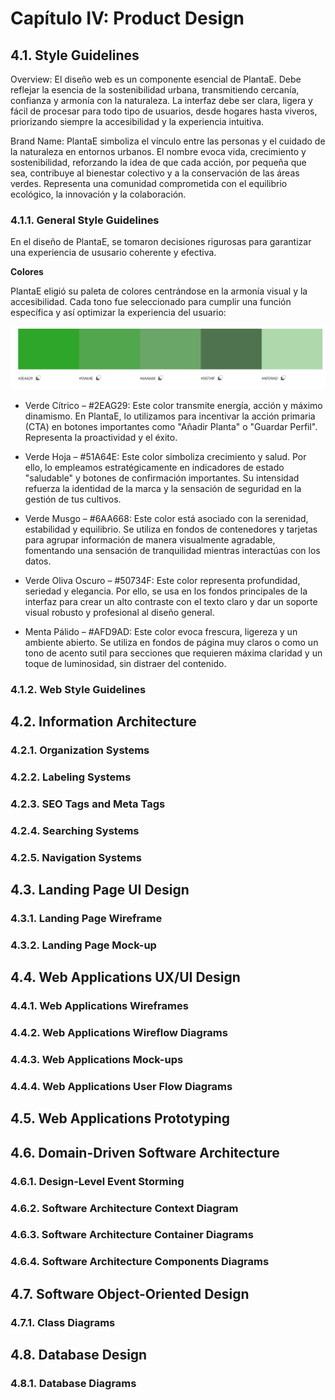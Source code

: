 # Capítulo IV: Product Design

## 4.1. Style Guidelines
Overview: El diseño web es un componente esencial de PlantaE. Debe reflejar la esencia de la sostenibilidad urbana, transmitiendo cercanía, confianza y armonía con la naturaleza. La interfaz debe ser clara, ligera y fácil de procesar para todo tipo de usuarios, desde hogares hasta viveros, priorizando siempre la accesibilidad y la experiencia intuitiva.

Brand Name: PlantaE simboliza el vínculo entre las personas y el cuidado de la naturaleza en entornos urbanos. El nombre evoca vida, crecimiento y sostenibilidad, reforzando la idea de que cada acción, por pequeña que sea, contribuye al bienestar colectivo y a la conservación de las áreas verdes. Representa una comunidad comprometida con el equilibrio ecológico, la innovación y la colaboración.

### 4.1.1. General Style Guidelines

En el diseño de PlantaE, se tomaron decisiones rigurosas para garantizar una experiencia de ususario coherente y efectiva.

**Colores**

PlantaE eligió su paleta de colores centrándose en la armonía visual y la accesibilidad. Cada tono fue seleccionado para cumplir una función específica y así optimizar la experiencia del usuario:

![Foto de paleta de colores](assets/images/chapter-4/color_palette.png)

- Verde Cítrico – #2EAG29: Este color transmite energía, acción y máximo dinamismo. En PlantaE, lo utilizamos para incentivar la acción primaria (CTA) en botones importantes como "Añadir Planta" o "Guardar Perfil". Representa la proactividad y el éxito.

- Verde Hoja – #51A64E: Este color simboliza crecimiento y salud. Por ello, lo empleamos estratégicamente en indicadores de estado "saludable" y botones de confirmación importantes. Su intensidad refuerza la identidad de la marca y la sensación de seguridad en la gestión de tus cultivos.

- Verde Musgo – #6AA668: Este color está asociado con la serenidad, estabilidad y equilibrio. Se utiliza en fondos de contenedores y tarjetas para agrupar información de manera visualmente agradable, fomentando una sensación de tranquilidad mientras interactúas con los datos.

- Verde Oliva Oscuro – #50734F: Este color representa profundidad, seriedad y elegancia. Por ello, se usa en los fondos principales de la interfaz para crear un alto contraste con el texto claro y dar un soporte visual robusto y profesional al diseño general.

- Menta Pálido – #AFD9AD: Este color evoca frescura, ligereza y un ambiente abierto. Se utiliza en fondos de página muy claros o como un tono de acento sutil para secciones que requieren máxima claridad y un toque de luminosidad, sin distraer del contenido.

### 4.1.2. Web Style Guidelines

## 4.2. Information Architecture

### 4.2.1. Organization Systems

### 4.2.2. Labeling Systems

### 4.2.3. SEO Tags and Meta Tags

### 4.2.4. Searching Systems

### 4.2.5. Navigation Systems

## 4.3. Landing Page UI Design

### 4.3.1. Landing Page Wireframe

### 4.3.2. Landing Page Mock-up

## 4.4. Web Applications UX/UI Design

### 4.4.1. Web Applications Wireframes

### 4.4.2. Web Applications Wireflow Diagrams

### 4.4.3. Web Applications Mock-ups

### 4.4.4. Web Applications User Flow Diagrams

## 4.5. Web Applications Prototyping

## 4.6. Domain-Driven Software Architecture

### 4.6.1. Design-Level Event Storming

### 4.6.2. Software Architecture Context Diagram

### 4.6.3. Software Architecture Container Diagrams

### 4.6.4. Software Architecture Components Diagrams

## 4.7. Software Object-Oriented Design

### 4.7.1. Class Diagrams

## 4.8. Database Design

### 4.8.1. Database Diagrams
